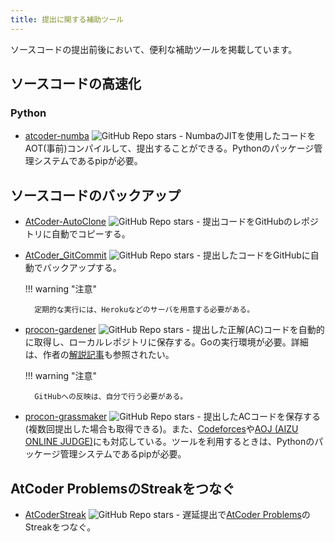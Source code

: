 ```yaml
---
title: 提出に関する補助ツール
---
```


ソースコードの提出前後において、便利な補助ツールを掲載しています。

## ソースコードの高速化

### Python

- [atcoder-numba](https://github.com/pyatcoder/atcoder-numba) ![GitHub Repo stars](https://img.shields.io/github/stars/pyatcoder/atcoder-numba?style=plastic) - NumbaのJITを使用したコードをAOT(事前)コンパイルして、提出することができる。Pythonのパッケージ管理システムであるpipが必要。

## ソースコードのバックアップ

- [AtCoder-AutoClone](https://github.com/kuriyan1204/AtCoder-AutoClone) ![GitHub Repo stars](https://img.shields.io/github/stars/kuriyan1204/AtCoder-AutoClone?style=plastic) - 提出コードをGitHubのレポジトリに自動でコピーする。
- [AtCoder_GitCommit](https://github.com/xryuseix/AtCoder_GitCommit) ![GitHub Repo stars](https://img.shields.io/github/stars/xryuseix/AtCoder_GitCommit?style=plastic) - 提出したコードをGitHubに自動でバックアップする。

    !!! warning "注意"

        定期的な実行には、Herokuなどのサーバを用意する必要がある。

- [procon-gardener](https://github.com/togatoga/procon-gardener) ![GitHub Repo stars](https://img.shields.io/github/stars/togatoga/procon-gardener?style=plastic) - 提出した正解(AC)コードを自動的に取得し、ローカルレポジトリに保存する。Goの実行環境が必要。詳細は、作者の[解説記事](https://qiita.com/togatoga/items/3e8fd0042dc8be702201)も参照されたい。

    !!! warning "注意"

        GitHubへの反映は、自分で行う必要がある。

- [procon-grassmaker](https://github.com/bayashi-cl/procon-grassmaker) ![GitHub Repo stars](https://img.shields.io/github/stars/bayashi-cl/procon-grassmaker?style=plastic) - 提出したACコードを保存する(複数回提出した場合も取得できる)。また、[Codeforces](https://codeforces.com/)や[AOJ (AIZU ONLINE JUDGE)](https://onlinejudge.u-aizu.ac.jp/home)にも対応している。ツールを利用するときは、Pythonのパッケージ管理システムであるpipが必要。

## AtCoder ProblemsのStreakをつなぐ

- [AtCoderStreak](https://github.com/kzrnm/AtCoderStreak) ![GitHub Repo stars](https://img.shields.io/github/stars/kzrnm/AtCoderStreak?style=plastic) - 遅延提出で[AtCoder Problems](https://kenkoooo.com/atcoder/)のStreakをつなぐ。
